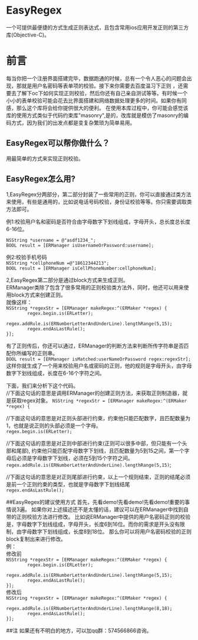 # EasyRegex
一个可提供最便捷的方式生成正则表达式，且包含常用ios应用开发正则的第三方库(Objective-C)。

# 前言
每当你把一个注册界面搭建完毕，数据跑通的时候，总有一个令人恶心的问题会出现，那就是用户名密码等表单项的校验。接下来你需要去百度温习下正则
，还需要去了解下oc下如何实现正则校验，然后你还有自己亲自测试等等。有时候一个小小的表单校验可能会花去比界面搭建和网络数据处理更多的时间。如果你有同感，那么这个库将会给你提供很大的便利。
在使用本库过程中，你可能会感觉该库的使用方式类似于代码约束库"masonry",是的，改库就是模仿了masonry的编码方式，因为我们的出发点都是变复杂繁琐为简单易用。


## EasyRegex可以帮你做什么？
用最简单的方式来实现正则校验。


## EasyRegex怎么用?
1,EasyRegex分两部分，第二部分封装了一些常用的正则，你可以直接通过类方法来使用，有些是通用的，比如说电话号码校验，身份证校验等等。你只需要调取类方法即可。</br>

例1:校验用户名和密码是否符合由字母数字下划线组成，字母开头，总长度总长度6-16位。</br>

`NSString *username = @"asdf1234_";`<br>
`BOOL result = [ERManager isUsernameOrPassword:username];`<br>

例2:校验手机号码<br>
`NSString *cellphoneNum =@"18612344213";`<br>
`BOOL result = [ERManager isCellPhoneNumber:cellphoneNum];`<br>


2,EasyRegex第二部分是通过block方式来生成正则。<br>
ERManager类除了包含了很多常用的正则校验类方法外，同时，他还可以用来使用block方式来创建正则。<br>
就像这样：</br>
`NSString *regexStr = [ERManager makeRegex:^(ERMaker *regex) {`</br>
`        regex.begin.is(ERLetter);` </br>
`        regex.addRule.is(ERNumberLetterAndUnderLine).lengthRange(5,15);`</br>
`        regex.endAsLastRule();`</br>
`}];`</br>
    
有了正则传后，你还可以通过，ERManager的判断方法来判断所传字符串是否匹配你所编写的正则串。<br>
`BOOL result = [ERManager isMatched:userNameOrPassword regex:regexStr];`<br>
这样你就生成了一个用来校验用户名或密码的正则，他的规则是字母开头，由字母数字下划线组成，长度在6-16个字符之间。<br>

下面，我们来分析下这个代码。<br>
//下面这句话的意思是调用ERManager的创建正则方法，来获取正则制造器，就是获取regex对象。</r>
`NSString *regexStr = [ERManager makeRegex:^(ERMaker *regex) {`</br>

//下面这句话的意思是对正则头部进行约束，约束他只能匹配数字，且匹配数量为1，也就是说正则的头部必须是一个字母。</br>
`regex.begin.is(ERLetter); `<br>

//下面这句话的意思是对正则中部进行约束(正则可以很多中部，但只能有一个头部和尾部), 约束他只能匹配字母数字下划线，且匹配数量为5到15之间，第一个字母后必须是字母数字下划线，必须在5到15个字符之间。</br> 
`regex.addRule.is(ERNumberLetterAndUnderLine).lengthRange(5,15)`;

//下面这句话的意思是对正则尾部进行约束，以上一个规则结束，正则的结尾必须是前一个正则约束的类型，也就是字母数字下划线结尾</br>
`regex.endAsLastRule();`</br>


##EasyRegex的建议使用方式
首先，先看demo!先看demo!先看demo!重要的事情说3遍。
如果你对上述描述还不是太懂的话，建议可以在ERManager中找到自带的正则校验方法进行修改。
比如说ERManager中提供的用户名密码正则的校验是，字母数字下划线组成，字母开头，长度6到16位。而你的需求是开头没有限制，由字母数字下划线组成，长度8到18位。
那么你可以将用户名密码校验的正则block复制出来进行修改。<br>
例：<br>
修改前<br>
`NSString *regexStr = [ERManager makeRegex:^(ERMaker *regex) {`</br>
`        regex.begin.is(ERLetter);` </br>
`        regex.addRule.is(ERNumberLetterAndUnderLine).lengthRange(5,15);`</br>
`        regex.endAsLastRule();`</br>
`}];`</br>
修改后<br>
`NSString *regexStr = [ERManager makeRegex:^(ERMaker *regex) {`</br>
`        regex.addRule.is(ERNumberLetterAndUnderLine).lengthRange(8,18);`</br>
`        regex.endAsLastRule();`</br>
`}];`</br>

##注
如果还有不明白的地方，可以加qq群：574566866咨询。

    






